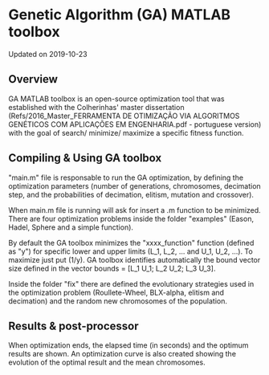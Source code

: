 # Genetic Algorithm (GA) MATLAB toolbox
Updated on 2019-10-23

## Overview

GA MATLAB toolbox is an open-source optimization tool that was established with the Colherinhas' master dissertation (Refs/2016_Master_FERRAMENTA DE OTIMIZAÇÃO VIA ALGORITMOS GENÉTICOS COM APLICAÇÕES EM ENGENHARIA.pdf - portuguese version) with the goal of search/ minimize/ maximize a specific fitness function.

## Compiling & Using GA toolbox

"main.m" file is responsable to run the GA optimization, by defining the optimization parameters (number of generations, chromosomes, decimation step, and the probabilities of decimation, elitism, mutation and crossover).

When main.m file is running will ask for insert a .m function to be minimized. There are four optimization problems inside the folder "examples" (Eason, Hadel, Sphere and a simple function).

By default the GA toolbox minimizes the "xxxx_function" function (defined as "y") for specific lower and upper limits (L_1, L_2, ... and U_1, U_2, ...). To maximize just put (1/y). GA toolbox identifies automatically the bound vector size defined in the vector bounds = [L_1 U_1; L_2 U_2; L_3 U_3].

Inside the folder "fix" there are defined the evolutionary strategies used in the optimization problem (Roullete-Wheel, BLX-alpha, elitism and decimation) and the random new chromosomes of the population.

## Results & post-processor
When optimization ends, the elapsed time (in seconds) and the optimum results are shown.
An optimization curve is also created showing the evolution of the optimal result and the mean chromosomes.
